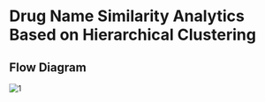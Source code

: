# Drug Name Similarity Analytics Based on Hierarchical Clustering
 
## Flow Diagram
![1](https://i.imgur.com/N0To84f.jpg)